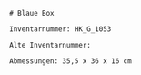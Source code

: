 
            # Blaue Box
    
            Inventarnummer: HK_G_1053
    
            Alte Inventarnummer: 
    
            Abmessungen: 35,5 x 36 x 16 cm
            